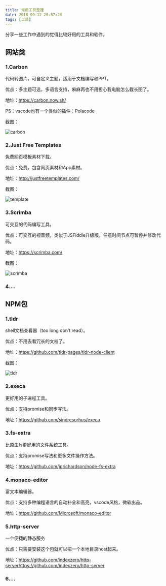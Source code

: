 ```yaml
---
title: 常用工具整理
date: 2018-09-12 20:57:28
tags: [工具]
---
```


分享一些工作中遇到的觉得比较好用的工具和软件。

## 网站类

### 1.Carbon

代码转图片，可自定义主题，适用于文档编写和PPT。

优点：多主题可选，多语言支持，麻麻再也不用担心我电脑怎么截长图了。

地址：https://carbon.now.sh/

PS：vscode也有一个类似的插件：Polacode

截图：

![carbon](http://web-site-files.ashshen.cc/tools/carbon.png)


### 2.Just Free Templates

免费网页模板素材下载。

优点：免费，包含网页素材和App素材。

地址：http://justfreetemplates.com/

截图：

![template](http://web-site-files.ashshen.cc/tools/freetemplate.png)


### 3.Scrimba

可交互的代码编写工具。

优点：可交互的视音频，类似于JSFiddle升级版，任意时间节点可暂停并修改代码。

地址：https://scrimba.com/

截图：

![scrimba](http://web-site-files.ashshen.cc/tools/scrimba.png)

### 4....


## NPM包

### 1.tldr

shell文档查看器（too long don’t read）。

优点：不用去看冗长的文档了。

地址：https://github.com/tldr-pages/tldr-node-client

截图：

![tldr](http://web-site-files.ashshen.cc/tools/tldr.png)

### 2.execa

更好用的子进程工具。

优点：支持promise和同步写法。

地址：https://github.com/sindresorhus/execa

### 3.fs-extra

比原生fs更好用的文件系统工具。

优点：支持promise写法和更多文件操作方法。

地址：https://github.com/jprichardson/node-fs-extra

### 4.monaco-editor

富文本编辑器。

优点：支持多种编程语言的自动补全和高亮，vscode风格，微软出品。

地址：https://github.com/Microsoft/monaco-editor

### 5.http-server

一个便捷的静态服务

优点：只需要安装这个包就可以把一个本地目录host起来。

地址：https://github.com/indexzero/http-serverhttps://github.com/indexzero/http-server

### 6....
